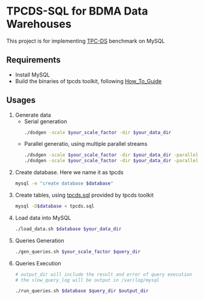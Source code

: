 TPCDS-SQL for BDMA Data Warehouses
===
This project is for implementing [TPC-DS](http://www.tpc.org/tpcds/) benchmark on MySQL

Requirements
---
- Install MySQL
- Build the binaries of tpcds toolkit, following [How_To_Guide](DSGen-software-code-3.2.0rc1/tools/How_To_Guide-DS-V2.0.0.docx)
  
Usages
---
1. Generate data
   - Serial generation
        ```bash
        ./dsdgen -scale $your_scale_factor -dir $your_data_dir
        ```
   - Parallel generatio, using multiple parallel streams
        ```bash
        ./dsdgen -scale $your_scale_factor -dir $your_data_dir -parallel 2 -child 1 &
        ./dsdgen -scale $your_scale_factor -dir $your_data_dir -parallel 2 -child 2 &
        ```
2. Create database. Here we name it as tpcds
    ```bash
    mysql -e "create database $database"
    ```
3. Create tables, using [tpcds.sql](DSGen-software-code-3.2.0rc1/tools/tpcds.sql) provided by tpcds toolkit
    ```bash
    mysql -D$database < tpcds.sql 
    ```
4. Load data into MySQL
   ```bash
   ./load_data.sh $database $your_data_dir
   ```
5. Queries Generation
   ```bash
   ./gen_queries.sh $your_scale_factor $query_dir
   ```
6. Queries Execution
   ```bash
   # output_dir will include the result and error of query execution
   # the slow_query_log will be output in /var/log/mysql

   ./run_queries.sh $database $query_dir $output_dir
   ```